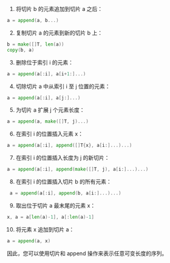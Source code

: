 1. 将切片 b 的元素追加到切片 a 之后： 
```go
a = append(a, b...)
```
2. 复制切片 a 的元素到新的切片 b 上：
```go
b = make([]T, len(a))
copy(b, a)
```
3. 删除位于索引 i 的元素：
```go
a = append(a[:i], a[i+1:]...)
```
4. 切除切片 a 中从索引 i 至 j 位置的元素：
```go
a = append(a[:i], a[j:]...)
```
5. 为切片 a 扩展 j 个元素长度： 
```go
a = append(a, make([]T, j)...)
```
6. 在索引 i 的位置插入元素 x： 
```go
a = append(a[:i], append([]T{x}, a[i:]...)...)
```
7. 在索引 i 的位置插入长度为 j 的新切片：

```go
a = append(a[:i], append(make([]T, j), a[i:]...)...)
```
8. 在索引 i 的位置插入切片 b 的所有元素：
```go
 a = append(a[:i], append(b, a[i:]...)...)
```
9. 取出位于切片 a 最末尾的元素 x： 
```go
x, a = a[len(a)-1], a[:len(a)-1]
```
10. 将元素 x 追加到切片 a： 
```go
a = append(a, x)
```

因此，您可以使用切片和 append 操作来表示任意可变长度的序列。
